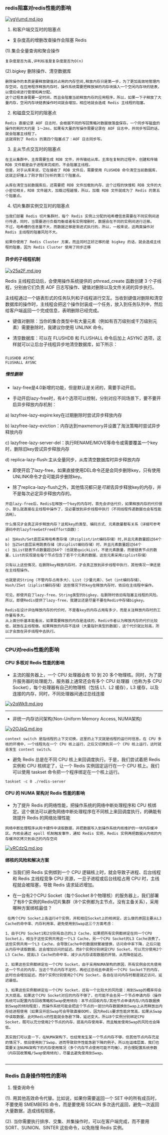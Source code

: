 ### redis阻塞对redis性能的影响

[![ygVumd.md.jpg](https://s3.ax1x.com/2021/02/16/ygVumd.md.jpg)](https://imgchr.com/i/ygVumd)

1. 和客户端交互时的阻塞点

- 复杂度高的增删改查操作会阻塞 Redis

(1).集合全量查询和聚合操作

````
复杂度是否为高,评判标准是复杂度是否为O(n)
````

(2).bigkey 删除操作、清空数据库

````
删除操作的本质是要释放键值对占用的内存空间,释放内存只是第一步，为了更加高效地管理内存空间，在应用程序释放内存时，操作系统需要把释放掉的内存块插入一个空闲内存块的链表，以便后续进行管理和再分配。
这个过程本身需要一定时间，而且会阻塞当前释放内存的应用程序，所以，如果一下子释放了大量内存，空闲内存块链表操作时间就会增加，相应地就会造成 Redis 主线程的阻塞。
````

2. 和磁盘交互时的阻塞点

````
Redis 直接记录 AOF 日志时，会根据不同的写回策略对数据做落盘保存。一个同步写磁盘的操作的耗时大约是 1～2ms，如果有大量的写操作需要记录在 AOF 日志中，并同步写回的话，就会阻塞主线程了。
这就得到了 Redis 的第四个阻塞点了：AOF 日志同步写。
````

3. 主从节点交互时的阻塞点

````
在主从集群中，主库需要生成 RDB 文件，并传输给从库。主库在复制的过程中，创建和传输 RDB 文件都是由子进程来完成的，不会阻塞主线程。
但是，对于从库来说，它在接收了 RDB 文件后，需要使用 FLUSHDB 命令清空当前数据库，这就正好撞上了刚才我们分析的第三个阻塞点。

从库在清空当前数据库后，还需要把 RDB 文件加载到内存，这个过程的快慢和 RDB 文件的大小密切相关，RDB 文件越大，加载过程越慢，所以，加载 RDB 文件就成为了 Redis 的第五个阻塞点。

````

4. 切片集群实例交互时的阻塞点

````
当我们部署 Redis 切片集群时，每个 Redis 实例上分配的哈希槽信息需要在不同实例间进行传递，同时，当需要进行负载均衡或者有实例增删时，数据会在不同的实例间进行迁移。
不过，哈希槽的信息量不大，而数据迁移是渐进式执行的，所以，一般来说，这两类操作对 Redis 主线程的阻塞风险不大。

如果你使用了 Redis Cluster 方案，而且同时正好迁移的是 bigkey 的话，就会造成主线程的阻塞，因为 Redis Cluster 使用了同步迁移
````

#### 异步的子线程机制

[![y25a2F.md.jpg](https://s3.ax1x.com/2021/02/17/y25a2F.md.jpg)](https://imgchr.com/i/y25a2F)

Redis 主线程启动后，会使用操作系统提供的 pthread_create 函数创建 3 个子线程，分别由它们负责 AOF 日志写操作、键值对删除以及文件关闭的异步执行。

主线程通过一个链表形式的任务队列和子线程进行交互。当收到键值对删除和清空数据库的操作时，主线程会把这个操作封装成一个任务，放入到任务队列中，然后给客户端返回一个完成信息，表明删除已经完成。

- 键值对删除：当你的集合类型中有大量元素（例如有百万级别或千万级别元素）需要删除时，我建议你使用 UNLINK 命令。

- 清空数据库：可以在 FLUSHDB 和 FLUSHALL 命令后加上 ASYNC 选项，这样就可以让后台子线程异步地清空数据库，如下所示：

````

FLUSHDB ASYNC
FLUSHALL AYSNC
````

##### 惰性删除

- lazy-free是4.0新增的功能，但是默认是关闭的，需要手动开启。

- 手动开启lazy-free时，有4个选项可以控制，分别对应不同场景下，要不要开启异步释放内存机制：

a) lazyfree-lazy-expire:key在过期删除时尝试异步释放内存

b) lazyfree-lazy-eviction：内存达到maxmemory并设置了淘汰策略时尝试异步释放内存

c) lazyfree-lazy-server-del：执行RENAME/MOVE等命令或需要覆盖一个key时，删除旧key尝试异步释放内存

d) replica-lazy-flush:主从全量同步，从库清空数据库时异步释放内存

- 即使开启了lazy-free，如果直接使用DEL命令还是会同步删除key，只有使用UNLINK命令才会可能异步删除key。

- 除了replica-lazy-flush之外，其他情况都只是*可能*去异步释放key的内存，并不是每次必定异步释放内存的。

````
开启lazy-free后，Redis在释放一个key的内存时，首先会评估代价，如果释放内存的代价很小，那么就直接在主线程中操作了，没必要放到异步线程中执行（不同线程传递数据也会有性能消耗）。

什么情况才会真正异步释放内存？这和key的类型、编码方式、元素数量都有关系（详细可参考源码中的lazyfreeGetFreeEffort函数）：

a) 当Hash/Set底层采用哈希表存储（非ziplist/int编码存储）时,并且元素数量超过64个
b) 当ZSet底层采用跳表存储（非ziplist编码存储）时，并且元素数量超过64个
c) 当List链表节点数量超过64个（也就是quickList，不是元素数量，而是链表节点的数量，List的实现是在每个节点包含了若干个元素的数据，这些元素采用ziplist存储）

只有以上这些情况，在删除key释放内存时，才会真正放到异步线程中执行，其他情况一律还是在主线程操作。

也就是说String（不管内存占用多大）、List（少量元素）、Set（int编码存储）、Hash/ZSet（ziplist编码存储）这些情况下的key在释放内存时，依旧在主线程中操作。

可见，即使开启了lazy-free，String类型的bigkey，在删除时依旧有阻塞主线程的风险。所以，即便Redis提供了lazy-free，我建议还是尽量不要在Redis中存储bigkey。

Redis在设计评估释放内存的代价时，不是看key的内存占用有多少，而是关注释放内存时的工作量有多大。
从上面分析基本能看出，如果需要释放的内存是连续的，Redis作者认为释放内存的代价比较低，就放在主线程做。如果释放的内存不连续（大量指针类型的数据），这个代价就比较高，所以才会放在异步线程中去执行。
````

--------

### CPU对redis性能的影响

#### CPU 多核对 Redis 性能的影响

- 主流的服务器上，一个 CPU 处理器会有 10 到 20 多个物理核。同时，为了提升服务器的处理能力，服务器上通常还会有多个 CPU 处理器（也称为多 CPU Socket），每个处理器有自己的物理核（包括 L1、L2 缓存），L3
  缓存，以及连接的内存，同时，不同处理器间通过总线连接

[![y2qWk9.md.jpg](https://s3.ax1x.com/2021/02/17/y2qWk9.md.jpg)](https://imgchr.com/i/y2qWk9)

------

- 非统一内存访问架构(Non-Uniform Memory Access, NUMA架构)

[![y2OJaQ.md.jpg](https://s3.ax1x.com/2021/02/17/y2OJaQ.md.jpg)](https://imgchr.com/i/y2OJaQ)

````
context switch 是指线程的上下文切换，这里的上下文就是线程的运行时信息。在 CPU 多核的环境中，一个线程先在一个 CPU 核上运行，之后又切换到另一个 CPU 核上运行，这时就会发生 context switch。
````

- 避免 Redis 总是在不同 CPU 核上来回调度执行。于是，我们尝试着把 Redis 实例和 CPU 核绑定了，让一个 Redis 实例固定运行在一个 CPU 核上。我们可以使用 taskset 命令把一个程序绑定在一个核上运行。

````
taskset -c 0 ./redis-server

````

#### CPU 的 NUMA 架构对 Redis 性能的影响

- 为了提升 Redis 的网络性能，把操作系统的网络中断处理程序和 CPU 核绑定。这个做法可以避免网络中断处理程序在不同核上来回调度执行，的确能有效提升 Redis 的网络处理性能

````
网络中断处理程序从网卡硬件中读取数据，并把数据写入到操作系统内核维护的一块内存缓冲区。内核会通过 epoll 机制触发事件，通知 Redis 实例，Redis 实例再把数据从内核的内存缓冲区拷贝到自己的内存空间
````

[![yRCdzQ.md.jpg](https://s3.ax1x.com/2021/02/18/yRCdzQ.md.jpg)](https://imgchr.com/i/yRCdzQ)

#### 绑核的风险和解决方案

- 当我们把 Redis 实例绑到一个 CPU 逻辑核上时，就会导致子进程、后台线程和 Redis 主线程竞争 CPU 资源，一旦子进程或后台线程占用 CPU 时，主线程就会被阻塞，导致 Redis 请求延迟增加。

- 在一台有2个CPU Socket（每个Socket 8个物理核）的服务器上，我们部署了有8个实例的Redis切片集群（8个实例都为主节点，没有主备关系），采用哪种方案绑核最佳？

````
 在两个CPU Socket上各运行4个实例，并和相应Socket上的核绑定。这么做的原因主要从L3 Cache的命中率、内存利用率、避免使用到Swap这三个方面考虑：

1、由于CPU Socket1和2分别有自己的L3 Cache，如果把所有实例都绑定在同一个CPU Socket上，相当于这些实例共用这一个L3 Cache，另一个CPU Socket的L3 Cache浪费了。这些实例共用一个L3 Cache，会导致Cache中的数据频繁被替换，访问命中率下降，之后只能从内存中读取数据，这会增加访问的延迟。而8个实例分别绑定CPU Socket，可以充分使用2个L3 Cache，提高L3 Cache的命中率，减少从内存读取数据的开销，从而降低延迟。

2、如果这些实例都绑定在一个CPU Socket，由于采用NUMA架构的原因，所有实例会优先使用这一个节点的内存，当这个节点内存不足时，再经过总线去申请另一个CPU Socket下的内存，此时也会增加延迟。而8个实例分别使用2个CPU Socket，各自在访问内存时都是就近访问，延迟最低。

3、如果这些实例都绑定在一个CPU Socket，还有一个比较大的风险是：用到Swap的概率将会大大提高。如果这个CPU Socket对应的内存不够了，也可能不会去另一个节点申请内存（操作系统可以配置内存回收策略和Swap使用倾向：本节点回收内存/其他节点申请内存/内存数据换到Swap的倾向程度），而操作系统可能会把这个节点的一部分内存数据换到Swap上从而释放出内存给进程使用（如果没开启Swap可会导致直接OOM）。因为Redis要求性能非常高，如果从Swap中读取数据，此时Redis的性能就会急剧下降，延迟变大。所以8个实例分别绑定CPU Socket，既可以充分使用2个节点的内存，提高内存使用率，而且触发使用Swap的风险也会降低。

其实我们可以查一下，在NUMA架构下，也经常发生某一个节点内存不够，但其他节点内存充足的情况下，依旧使用到了Swap，进而导致软件性能急剧下降的例子。所以在运维层面，我们也需要关注NUMA架构下的内存使用情况（多个内存节点使用可能不均衡），并合理配置系统参数（内存回收策略/Swap使用倾向），尽量去避免使用到Swap。


````

-------------

### Redis 自身操作特性的影响

1. 慢查询命令

(1). 用其他高效命令代替。比如说，如果你需要返回一个 SET 中的所有成员时，不要使用 SMEMBERS 命令，而是要使用 SSCAN 多次迭代返回，避免一次返回大量数据，造成线程阻塞。

(2). 当你需要执行排序、交集、并集操作时，可以在客户端完成，而不要用 SORT、SUNION、SINTER 这些命令，以免拖慢 Redis 实例。
















